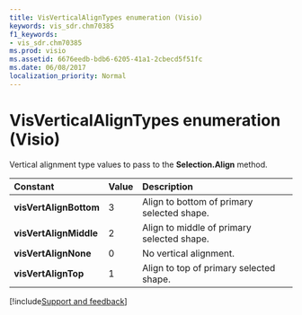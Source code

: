 ```yaml
---
title: VisVerticalAlignTypes enumeration (Visio)
keywords: vis_sdr.chm70385
f1_keywords:
- vis_sdr.chm70385
ms.prod: visio
ms.assetid: 6676eedb-bdb6-6205-41a1-2cbecd5f51fc
ms.date: 06/08/2017
localization_priority: Normal
---
```



# VisVerticalAlignTypes enumeration (Visio)

Vertical alignment type values to pass to the  **Selection.Align** method.



|Constant|Value|Description|
|:-----|:-----|:-----|
| **visVertAlignBottom**|3|Align to bottom of primary selected shape.|
| **visVertAlignMiddle**|2|Align to middle of primary selected shape.|
| **visVertAlignNone**|0|No vertical alignment.|
| **visVertAlignTop**|1|Align to top of primary selected shape.|

[!include[Support and feedback](~/includes/feedback-boilerplate.md)]